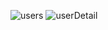![users](https://github.com/EcodationAkademiFrontEnd/hazal_yesilkaya_homework3/assets/115404578/81bc81bb-0dbd-448a-b6df-a6e8f83ccd8d)
![userDetail](https://github.com/EcodationAkademiFrontEnd/hazal_yesilkaya_homework3/assets/115404578/4befce4b-022e-48eb-b4ea-d853a32efee8)
